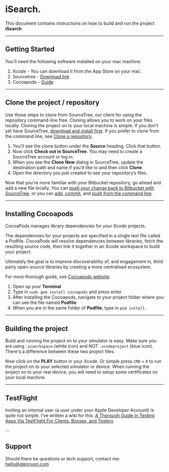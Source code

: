 # iSearch.

This document contains instructions on how to build and run the project **iSearch**

---

## Getting Started

You'll need the following software installed on your mac machine.

1. Xcode - You can download it from the App Store on your mac.
2. Sourcetree - [Download link](https://www.sourcetreeapp.com/)
3. Cocoapods - [Guide](https://guides.cocoapods.org/using/getting-started.html)

---

## Clone the project / repository

Use these steps to clone from SourceTree, our client for using the repository command-line free. Cloning allows you to work on your files locally.
Cloning the project on to your local machine is simple. If you don't yet have SourceTree, [download and install first](https://www.sourcetreeapp.com/). If you prefer to clone from the command line, see [Clone a repository](https://confluence.atlassian.com/x/4whODQ). 

1. You’ll see the clone button under the **Source** heading. Click that button.
2. Now click **Check out in SourceTree**. You may need to create a SourceTree account or log in.
3. When you see the **Clone New** dialog in SourceTree, update the destination path and name if you’d like to and then click **Clone**.
4. Open the directory you just created to see your repository’s files.

Now that you're more familiar with your Bitbucket repository, go ahead and add a new file locally. You can [push your change back to Bitbucket with SourceTree](https://confluence.atlassian.com/x/iqyBMg), or you can [add, commit,](https://confluence.atlassian.com/x/8QhODQ) and [push from the command line](https://confluence.atlassian.com/x/NQ0zDQ).

---

## Installing Cocoapods

CocoaPods manages library dependencies for your Xcode projects.

The dependencies for your projects are specified in a single text file called a Podfile. CocoaPods will resolve dependencies between libraries, fetch the resulting source code, then link it together in an Xcode workspace to build your project.

Ultimately the goal is to improve discoverability of, and engagement in, third party open-source libraries by creating a more centralised ecosystem.

For more thorough guide, see [Cocoapods website](https://guides.cocoapods.org/using/getting-started.html).

1. Open up your **Terminal**
2. Type in `sudo gem install cocoapods` and press enter.
3. After installing the Cocoapods, navigate to your project folder where you can see the file named **Podfile**.
4. When you are in the same folder of **Podfile**, type in `pod install`.

---

## Building the project

Build and running the project on to your simulator is easy. Make sure you are using `.xcworkspace` (white icon) and NOT `.xcodeproject` (blue icon). 
There's a difference between these two project files.

Now click on the **PLAY** button in your Xcode. Or simple press `CMD` + `R` to run the project on to your selected simulator or device. When running the project on to your real device, you will need to setup some certificates on your local machine.

---

## TestFlight

Inviting an internal user (a user under your Apple Developer Account) is quite not simple. I've written a wiki for this:
[A Thorough Guide In Testing Apps Via TestFlight For Clients, Bosses, and Testers](https://github.com/glennposadas/TestFlight-Guide/wiki/A-Thorough-Guide-In-Testing-Apps-Via-TestFlight---For-Clients,-Bosses,-and-Testers).

--

## Support

Should there be questions or tech support, contact me: hello@glennvon.com
